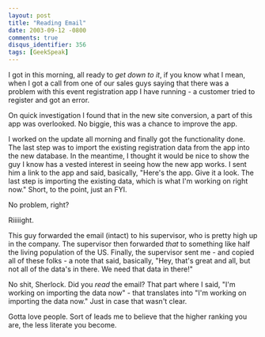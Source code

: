 ```yaml
---
layout: post
title: "Reading Email"
date: 2003-09-12 -0800
comments: true
disqus_identifier: 356
tags: [GeekSpeak]
---
```

I got in this morning, all ready to *get down to it*, if you know what I
mean, when I got a call from one of our sales guys saying that there was
a problem with this event registration app I have running - a customer
tried to register and got an error.
 
 On quick investigation I found that in the new site conversion, a part
of this app was overlooked. No biggie, this was a chance to improve the
app.
 
 I worked on the update all morning and finally got the functionality
done. The last step was to import the existing registration data from
the app into the new database. In the meantime, I thought it would be
nice to show the guy I know has a vested interest in seeing how the new
app works. I sent him a link to the app and said, basically, "Here's the
app. Give it a look. The last step is importing the existing data, which
is what I'm working on right now." Short, to the point, just an FYI.
 
 No problem, right?
 
 Riiiiight.
 
 This guy forwarded the email (intact) to his supervisor, who is pretty
high up in the company. The supervisor then forwarded *that* to
something like half the living population of the US. Finally, the
supervisor sent me - and copied all of these folks - a note that said,
basically, "Hey, that's great and all, but not all of the data's in
there. We need that data in there!"
 
 No shit, Sherlock. Did you *read* the email? That part where I said,
"I'm working on importing the data now" - that translates into "I'm
working on importing the data now." Just in case that wasn't clear.
 
 Gotta love people. Sort of leads me to believe that the higher ranking
you are, the less literate you become.
